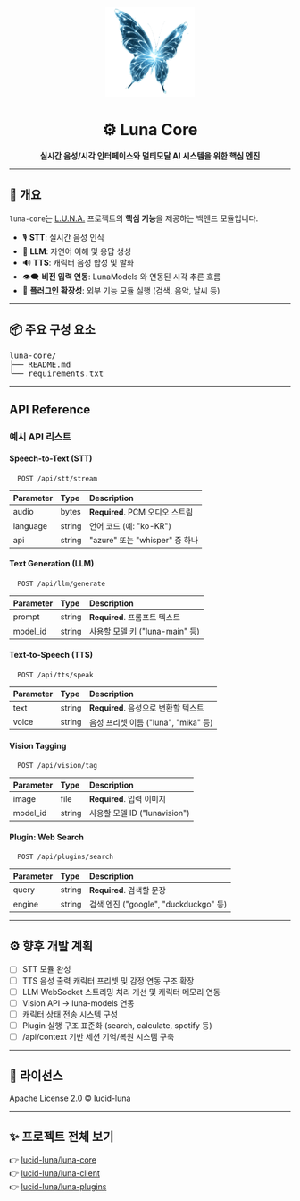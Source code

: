 <p align="center">
  <img src="https://github.com/lucid-luna/.github/blob/main/profile/assets/Butterfly.png" width="160" alt="LUNA Logo"/>
</p>

<h1 align="center">⚙️ Luna Core</h1>
<p align="center">
  <b>실시간 음성/시각 인터페이스와 멀티모달 AI 시스템을 위한 핵심 엔진</b><br/>
</p>

---

## 🧠 개요

`luna-core`는 [L.U.N.A.](https://github.com/lucid-luna) 프로젝트의 **핵심 기능**을 제공하는 백엔드 모듈입니다.

- 🎙️ **STT**: 실시간 음성 인식
- 🧠 **LLM**: 자연어 이해 및 응답 생성
- 🔊 **TTS**: 캐릭터 음성 합성 및 발화
- 👁️‍🗨️ **비전 입력 연동**: LunaModels 와 연동된 시각 추론 흐름
- 🔌 **플러그인 확장성**: 외부 기능 모듈 실행 (검색, 음악, 날씨 등)

---

## 📦 주요 구성 요소

<pre>
luna-core/
├── README.md
└── requirements.txt
</pre>

---

## API Reference

### 예시 API 리스트

#### Speech-to-Text (STT)

```http
  POST /api/stt/stream
```

| Parameter | Type   | Description                            |
| :-------- | :----- | :------------------------------------- |
| audio     | bytes  | **Required**. PCM 오디오 스트림         |
| language  | string | 언어 코드 (예: "ko-KR")                |
| api       | string | "azure" 또는 "whisper" 중 하나         |

#### Text Generation (LLM)

```http
  POST /api/llm/generate
```

| Parameter | Type   | Description                            |
| :-------- | :----- | :------------------------------------- |
| prompt    | string | **Required**. 프롬프트 텍스트           |
| model_id  | string | 사용할 모델 키 ("luna-main" 등)         |

#### Text-to-Speech (TTS)

```http
  POST /api/tts/speak
```

| Parameter | Type   | Description                            |
| :-------- | :----- | :------------------------------------- |
| text      | string | **Required**. 음성으로 변환할 텍스트    |
| voice     | string | 음성 프리셋 이름 ("luna", "mika" 등)    |

#### Vision Tagging

```http
  POST /api/vision/tag
```

| Parameter | Type   | Description                            |
| :-------- | :----- | :------------------------------------- |
| image     | file   | **Required**. 입력 이미지               |
| model_id  | string | 사용할 모델 ID ("lunavision")          |

#### Plugin: Web Search

```http
  POST /api/plugins/search
```

| Parameter | Type   | Description                            |
| :-------- | :----- | :------------------------------------- |
| query     | string | **Required**. 검색할 문장              |
| engine    | string | 검색 엔진 ("google", "duckduckgo" 등) |

---

## ⚙️ 향후 개발 계획

- [ ] STT 모듈 완성
- [ ] TTS 음성 출력 캐릭터 프리셋 및 감정 연동 구조 확장
- [ ] LLM WebSocket 스트리밍 처리 개선 및 캐릭터 메모리 연동
- [ ] Vision API → luna-models 연동
- [ ] 캐릭터 상태 전송 시스템 구성
- [ ] Plugin 실행 구조 표준화 (search, calculate, spotify 등)
- [ ] /api/context 기반 세션 기억/복원 시스템 구축

---

## 🪪 라이선스

Apache License 2.0 © lucid-luna

---

## ✨ 프로젝트 전체 보기

👉 [lucid-luna/luna-core](https://github.com/lucid-luna/luna-core)  
👉 [lucid-luna/luna-client](https://github.com/lucid-luna/luna-client)  
👉 [lucid-luna/luna-plugins](https://github.com/lucid-luna/luna-plugins)
